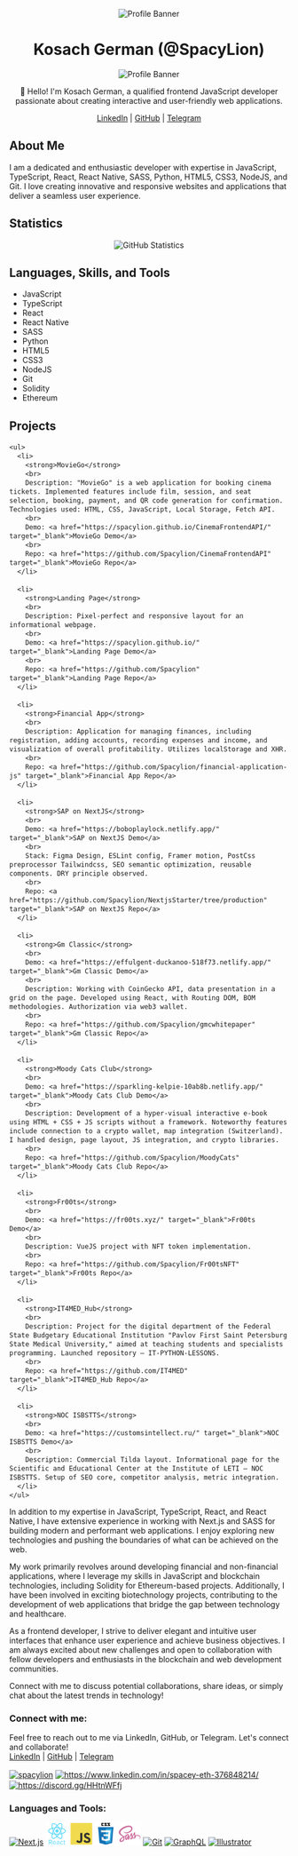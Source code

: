 <p align="center">
  <img src="https://www.codewars.com/users/Spacylion/badges/micro" alt="Profile Banner" />
</p>

<h1 align="center">Kosach German (@SpacyLion)</h1>

<p align="center">
  <img src="https://sartoshigob.mypinata.cloud/ipfs/QmRxDRGTZMS9uy5wbNvKLuzXrenXpH285WGtci4E3SdDxL?_gl=1*x123te*_ga*MTA0NTE5ODg1NC4xNjg5Njk4ODcy*_ga_5RMPXG14TE*MTY4OTY5ODg3MS4xLjEuMTY4OTY5ODg4NC40Ny4wLjA." alt="Profile Banner" />
</p>

<p align="center">👋 Hello! I'm Kosach German, a qualified frontend JavaScript developer passionate about creating interactive and user-friendly web applications.</p>

<p align="center">
  <a href="https://www.linkedin.com/in/german-kosach-376848214/">LinkedIn</a> | <a href="https://github.com/Spacylion">GitHub</a> | <a href="https://t.me/SpacyDAO">Telegram</a>
</p>

<h2>About Me</h2>

<p>
  I am a dedicated and enthusiastic developer with expertise in JavaScript, TypeScript, React, React Native, SASS, Python, HTML5, CSS3, NodeJS, and Git. I love creating innovative and responsive websites and applications that deliver a seamless user experience.
</p>

<h2>Statistics</h2>

<p align="center">
  <img src="https://github-readme-stats.vercel.app/api?username=Spacylion&show_icons=true&count_private=true&hide=prs&theme=radical" alt="GitHub Statistics" />
</p>


<h2>Languages, Skills, and Tools</h2>

<ul>
  <li>JavaScript</li>
  <li>TypeScript</li>
  <li>React</li>
  <li>React Native</li>
  <li>SASS</li>
  <li>Python</li>
  <li>HTML5</li>
  <li>CSS3</li>
  <li>NodeJS</li>
  <li>Git</li>
  <li>Solidity</li>
  <li>Ethereum</li>
</ul>


  <section>
    <h2>Projects</h2>

    <ul>
      <li>
        <strong>MovieGo</strong>
        <br>
        Description: "MovieGo" is a web application for booking cinema tickets. Implemented features include film, session, and seat selection, booking, payment, and QR code generation for confirmation. Technologies used: HTML, CSS, JavaScript, Local Storage, Fetch API.
        <br>
        Demo: <a href="https://spacylion.github.io/CinemaFrontendAPI/" target="_blank">MovieGo Demo</a>
        <br>
        Repo: <a href="https://github.com/Spacylion/CinemaFrontendAPI" target="_blank">MovieGo Repo</a>
      </li>

      <li>
        <strong>Landing Page</strong>
        <br>
        Description: Pixel-perfect and responsive layout for an informational webpage.
        <br>
        Demo: <a href="https://spacylion.github.io/" target="_blank">Landing Page Demo</a>
        <br>
        Repo: <a href="https://github.com/Spacylion" target="_blank">Landing Page Repo</a>
      </li>

      <li>
        <strong>Financial App</strong>
        <br>
        Description: Application for managing finances, including registration, adding accounts, recording expenses and income, and visualization of overall profitability. Utilizes localStorage and XHR.
        <br>
        Repo: <a href="https://github.com/Spacylion/financial-application-js" target="_blank">Financial App Repo</a>
      </li>

      <li>
        <strong>SAP on NextJS</strong>
        <br>
        Demo: <a href="https://boboplaylock.netlify.app/" target="_blank">SAP on NextJS Demo</a>
        <br>
        Stack: Figma Design, ESLint config, Framer motion, PostCss preprocessor Tailwindcss, SEO semantic optimization, reusable components. DRY principle observed.
        <br>
        Repo: <a href="https://github.com/Spacylion/NextjsStarter/tree/production" target="_blank">SAP on NextJS Repo</a>
      </li>

      <li>
        <strong>Gm Classic</strong>
        <br>
        Demo: <a href="https://effulgent-duckanoo-518f73.netlify.app/" target="_blank">Gm Classic Demo</a>
        <br>
        Description: Working with CoinGecko API, data presentation in a grid on the page. Developed using React, with Routing DOM, BOM methodologies. Authorization via web3 wallet.
        <br>
        Repo: <a href="https://github.com/Spacylion/gmcwhitepaper" target="_blank">Gm Classic Repo</a>
      </li>

      <li>
        <strong>Moody Cats Club</strong>
        <br>
        Demo: <a href="https://sparkling-kelpie-10ab8b.netlify.app/" target="_blank">Moody Cats Club Demo</a>
        <br>
        Description: Development of a hyper-visual interactive e-book using HTML + CSS + JS scripts without a framework. Noteworthy features include connection to a crypto wallet, map integration (Switzerland). I handled design, page layout, JS integration, and crypto libraries.
        <br>
        Repo: <a href="https://github.com/Spacylion/MoodyCats" target="_blank">Moody Cats Club Repo</a>
      </li>

      <li>
        <strong>Fr00ts</strong>
        <br>
        Demo: <a href="https://fr00ts.xyz/" target="_blank">Fr00ts Demo</a>
        <br>
        Description: VueJS project with NFT token implementation.
        <br>
        Repo: <a href="https://github.com/Spacylion/Fr00tsNFT" target="_blank">Fr00ts Repo</a>
      </li>

      <li>
        <strong>IT4MED_Hub</strong>
        <br>
        Description: Project for the digital department of the Federal State Budgetary Educational Institution "Pavlov First Saint Petersburg State Medical University," aimed at teaching students and specialists programming. Launched repository – IT-PYTHON-LESSONS.
        <br>
        Repo: <a href="https://github.com/IT4MED" target="_blank">IT4MED_Hub Repo</a>
      </li>

      <li>
        <strong>NOC ISBSTTS</strong>
        <br>
        Demo: <a href="https://customsintellect.ru/" target="_blank">NOC ISBSTTS Demo</a>
        <br>
        Description: Commercial Tilda layout. Informational page for the Scientific and Educational Center at the Institute of LETI – NOC ISBSTTS. Setup of SEO core, competitor analysis, metric integration.
      </li>
    </ul>
  </section>





<p>
  In addition to my expertise in JavaScript, TypeScript, React, and React Native, I have extensive experience in working with Next.js and SASS for building modern and performant web applications. I enjoy exploring new technologies and pushing the boundaries of what can be achieved on the web.

  My work primarily revolves around developing financial and non-financial applications, where I leverage my skills in JavaScript and blockchain technologies, including Solidity for Ethereum-based projects. Additionally, I have been involved in exciting biotechnology projects, contributing to the development of web applications that bridge the gap between technology and healthcare.

  As a frontend developer, I strive to deliver elegant and intuitive user interfaces that enhance user experience and achieve business objectives. I am always excited about new challenges and open to collaboration with fellow developers and enthusiasts in the blockchain and web development communities.

  Connect with me to discuss potential collaborations, share ideas, or simply chat about the latest trends in technology!
</p>






<h3>Connect with me:</h3>
<p>
  Feel free to reach out to me via LinkedIn, GitHub, or Telegram. Let's connect and collaborate!<br/>
  <a href="https://www.linkedin.com/in/german-kosach-376848214/">LinkedIn</a> | <a href="https://github.com/Spacylion">GitHub</a> | <a href="https://t.me/SpacyDAO">Telegram</a>
</p>
<p>
  <a href="https://twitter.com/spacylion" target="blank"><img align="center" src="https://raw.githubusercontent.com/rahuldkjain/github-profile-readme-generator/master/src/images/icons/Social/twitter.svg" alt="spacylion" height="30" width="40" /></a>
  <a href="https://linkedin.com/in/https://www.linkedin.com/in/spacey-eth-376848214/" target="blank"><img align="center" src="https://raw.githubusercontent.com/rahuldkjain/github-profile-readme-generator/master/src/images/icons/Social/linked-in-alt.svg" alt="https://www.linkedin.com/in/spacey-eth-376848214/" height="30" width="40" /></a>
  <a href="https://discord.gg/https://discord.gg/HHtnWFfj" target="blank"><img align="center" src="https://raw.githubusercontent.com/rahuldkjain/github-profile-readme-generator/master/src/images/icons/Social/discord.svg" alt="https://discord.gg/HHtnWFfj" height="30" width="40" /></a>
</p>

<h3>Languages and Tools:</h3>
<p>
  <a href="https://nextjs.org/" target="_blank" rel="noreferrer"><img src="https://img.shields.io/badge/-Next.js-000000?style=flat-square&logo=next.js" alt="Next.js" width="40" height="40" /></a>
  <a href="https://reactjs.org/" target="_blank" rel="noreferrer"><img src="https://raw.githubusercontent.com/devicons/devicon/master/icons/react/react-original-wordmark.svg" alt="React" width="40" height="40" /></a>
  <a href="https://developer.mozilla.org/en-US/docs/Web/JavaScript" target="_blank" rel="noreferrer"><img src="https://raw.githubusercontent.com/devicons/devicon/master/icons/javascript/javascript-original.svg" alt="JavaScript" width="40" height="40" /></a>
  <a href="https://www.w3schools.com/css/" target="_blank" rel="noreferrer"><img src="https://raw.githubusercontent.com/devicons/devicon/master/icons/css3/css3-original-wordmark.svg" alt="CSS" width="40" height="40" /></a>
  <a href="https://sass-lang.com" target="_blank" rel="noreferrer"><img src="https://raw.githubusercontent.com/devicons/devicon/master/icons/sass/sass-original.svg" alt="SASS" width="40" height="40" /></a>
  <a href="https://git-scm.com/" target="_blank" rel="noreferrer"><img src="https://www.vectorlogo.zone/logos/git-scm/git-scm-icon.svg" alt="Git" width="40" height="40" /></a>
  <a href="https://graphql.org" target="_blank" rel="noreferrer"><img src="https://www.vectorlogo.zone/logos/graphql/graphql-icon.svg" alt="GraphQL" width="40" height="40" /></a>
  <a href="https://www.adobe.com/in/products/illustrator.html" target="_blank" rel="noreferrer"><img src="https://www.vectorlogo.zone/logos/adobe_illustrator/adobe_illustrator-icon.svg" alt="Illustrator" width="40" height="40" /></a>
</p>


